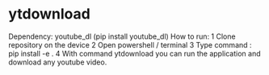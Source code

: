 # ytdownload

Dependency: youtube_dl (pip install youtube_dl)
How to run: 
1 Clone repository on the device 
2 Open powershell / terminal 
3 Type command : pip install -e . 
4 With command ytdownload you can run the application and download any youtube video.
 

